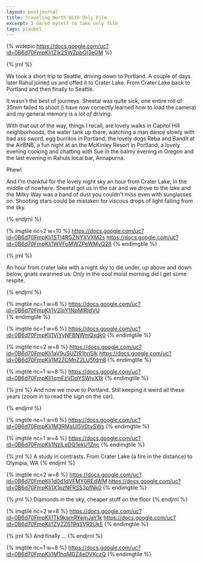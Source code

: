 ```yaml
---
layout: postjournal
title: Traveling North With Only Film
excerpt: I dared myself to take only film
tags: plaubel
---
```


{% widepic https://docs.google.com/uc?id=0B6d70FmpKIi1Zlk2SWZpbGI3eGM %}

{% jrnl %}


We took a short trip to Seattle, driving down to Portland. A couple of days
later Rahul joined us and offed it to Crater Lake. From Crater Lake back to
Portland and then finally to Seattle.  
 
It wasn't the best of journeys. Sheetal was quite sick, one entire roll of 35mm
failed to shoot (i have now correctly learned how to load the  camera) and my
general memory is a *lot of* driving.  

With that out of the way, things I recall, are lovely walks in Capitol Hill
neighborhoods, the water tank up there, watching a man dance slowly with bad ass
sword, egg burritos in Portland, the lovely dogs Reba and Bandit at the AirBNB,
a fun night at an the McKinley Resort in Portland, a lovely evening cooking and
chatting with Sue in  the balmy evening in Oregon   and the last evening in Rahuls
local bar, Annapurna.   

Phew!  

And I'm thankful for the lovely night sky an hour from Crater Lake, in the middle
of nowhere. Sheetal got us in the car and we drove to the lake and the Milky
Way was a band of dust you couldn't miss even with sunglasses on. Shooting stars
could be mistaken for viscous drops of light falling from the sky.


{% endjrnl %}
  


{% imgtile nc=2 w=10  %}
https://docs.google.com/uc?id=0B6d70FmpKIi1STl4RGZNYXVXM2s
https://docs.google.com/uc?id=0B6d70FmpKIi1WVFoMWZPeWMyQ28
{% endimgtile %}

{% jrnl %} 

An hour from crater lake with a night sky to die under, up above and
down below, gnats swarmed us. Only in the cool moist morning did I get some
respite.

{% endjrnl %}

{% imgtile nc=1 w=8 %}
https://docs.google.com/uc?id=0B6d70FmpKIi1V2lqY1NpMlRIdVU  
{% endimgtile %}


{% imgtile nc=1 w=6  %}
https://docs.google.com/uc?id=0B6d70FmpKIi1VjYyNFBNWmQxdk0
{% endimgtile %}


{% imgtile nc=2 w=8  %}
https://docs.google.com/uc?id=0B6d70FmpKIi1aV9uSUZIR1hnSlk
https://docs.google.com/uc?id=0B6d70FmpKIi1M2ZCMnZ2LU5fdm8
{% endimgtile %}


{% imgtile nc=1 w=8  %}
https://docs.google.com/uc?id=0B6d70FmpKIi1cmEzVDdYSWlyX1k
{% endimgtile %}

{% jrnl %}
And now we move to Portland. Still keeping it weird all these years (zoom in to
read the sign on the car).

{% endjrnl %}

{% imgtile nc=1 w=6  %}
https://docs.google.com/uc?id=0B6d70FmpKIi1M3RMaUl5V0tvSWs
{% endimgtile %}


{% imgtile nc=1 w=4  %}
https://docs.google.com/uc?id=0B6d70FmpKIi1NzlLeDQ1ekU1Znc
{% endimgtile %}

{% jrnl %}
A study in contrasts. From Crater Lake (a fire in the distance) to Olympia, WA 
{% endjrnl %}


{% imgtile nc=2 w=8  %}
https://docs.google.com/uc?id=0B6d70FmpKIi1d0d1dVFMY0REdWM
https://docs.google.com/uc?id=0B6d70FmpKIi1X1pzNFRSS3pfNk0
{% endimgtile %}

{% jrnl %}
Diamonds in the sky, cheaper stuff on the floor
{% endjrnl %}

{% imgtile nc=2 w=8  %}
https://docs.google.com/uc?id=0B6d70FmpKIi1Tk9kamRYemJaY1k
https://docs.google.com/uc?id=0B6d70FmpKIi1ZVZZS19qSVR2UkE
{% endimgtile %}


{% jrnl %}
And finally ...
{% endjrnl %}


{% imgtile nc=1 w=8  %}
https://docs.google.com/uc?id=0B6d70FmpKIi1M1hqMDZ4eDVKczQ
{% endimgtile %}



